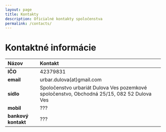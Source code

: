 ```yaml
---
layout: page
title: Kontakty
description: Oficialné kontakty spoločenstva
permalink: /contacts/
---
```


# Kontaktné informácie

|Názov|Kontakt|
|:-------------|:------------------|
|**IČO**| 42379831|
|**email**| urbar.dulova(at)gmail.com|  
|**sídlo**| Spoločenstvo urbariát Dulova Ves pozemkové spoločenstvo, Obchodná	25/15, 082 52	Dulova Ves |
|**mobil**| ??? | 
|**bankový kontakt**| ??? |

